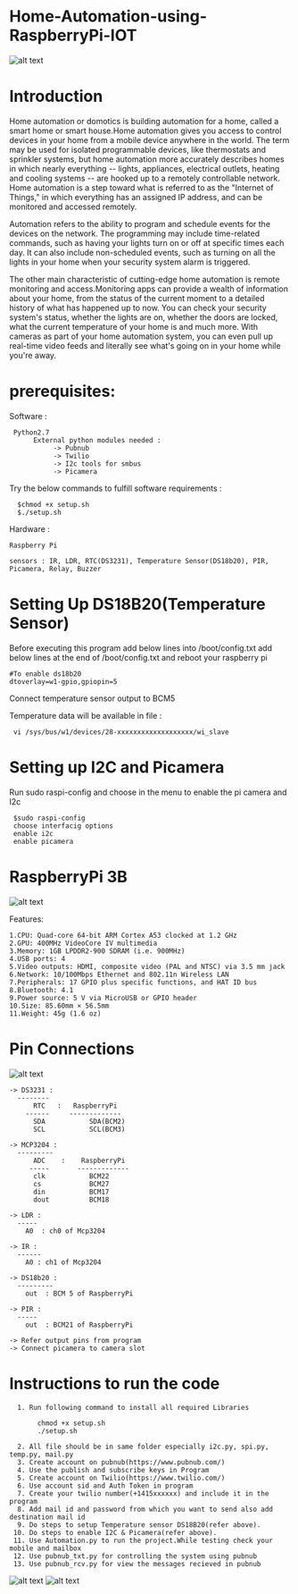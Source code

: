 # Home-Automation-using-RaspberryPi-IOT

![alt text](https://github.com/amalpoulose/Home-Automation-using-RaspberryPi-IOT/blob/master/smart-home.jpg)

# Introduction

Home automation or domotics is building automation for a home, called a smart home or smart house.Home automation gives you access to control devices in your home from a mobile device anywhere in the world. The term may be used for isolated programmable devices, like thermostats and sprinkler systems, but home automation more accurately describes homes in which nearly everything -- lights, appliances, electrical outlets, heating and cooling systems -- are hooked up to a remotely controllable network. Home automation is a step toward what is referred to as the "Internet of Things," in which everything has an assigned IP address, and can be monitored and accessed remotely.

Automation refers to the ability to program and schedule events for the devices on the network. The programming may include time-related commands, such as having your lights turn on or off at specific times each day. It can also include non-scheduled events, such as turning on all the lights in your home when your security system alarm is triggered.

The other main characteristic of cutting-edge home automation is remote monitoring and access.Monitoring apps can provide a wealth of information about your home, from the status of the current moment to a detailed history of what has happened up to now. You can check your security system's status, whether the lights are on, whether the doors are locked, what the current temperature of your home is and much more. With cameras as part of your home automation system, you can even pull up real-time video feeds and literally see what's going on in your home while you're away.

# prerequisites:

 Software :
 
     Python2.7
          External python modules needed :
               -> Pubnub
               -> Twilio
               -> I2c tools for smbus
               -> Picamera
 Try the below commands to fulfill software requirements  :
 
      $chmod +x setup.sh
      $./setup.sh

Hardware : 

    Raspberry Pi
    
    sensors : IR, LDR, RTC(DS3231), Temperature Sensor(DS18b20), PIR, Picamera, Relay, Buzzer
       
    

# Setting Up DS18B20(Temperature Sensor)

Before executing this program add below lines into /boot/config.txt
add below lines at the end of /boot/config.txt
and reboot your raspberry pi

    #To enable ds18b20	
    dtoverlay=w1-gpio,gpiopin=5
    
 Connect temperature sensor output to BCM5
 
 Temperature data will be available in file :
 
     vi /sys/bus/w1/devices/28-xxxxxxxxxxxxxxxxxxx/wi_slave

# Setting up I2C and Picamera

Run sudo raspi-config and choose in the menu to enable the pi camera and I2c

     $sudo raspi-config
     choose interfacig options
     enable i2c
     enable picamera
     
# RaspberryPi 3B 

![alt text](https://github.com/amalpoulose/Home-Automation-using-RaspberryPi-IOT/blob/master/raspberrypi.jpg)

Features:

    1.CPU: Quad-core 64-bit ARM Cortex A53 clocked at 1.2 GHz
    2.GPU: 400MHz VideoCore IV multimedia
    3.Memory: 1GB LPDDR2-900 SDRAM (i.e. 900MHz)
    4.USB ports: 4
    5.Video outputs: HDMI, composite video (PAL and NTSC) via 3.5 mm jack
    6.Network: 10/100Mbps Ethernet and 802.11n Wireless LAN
    7.Peripherals: 17 GPIO plus specific functions, and HAT ID bus
    8.Bluetooth: 4.1
    9.Power source: 5 V via MicroUSB or GPIO header 
    10.Size: 85.60mm × 56.5mm
    11.Weight: 45g (1.6 oz)
 

 # Pin Connections
 
![alt text](https://pinout.xyz/resources/raspberry-pi-pinout.png)

    -> DS3231 :
      --------
          RTC   :   RaspberryPi
        ------     -------------
          SDA           SDA(BCM2)
          SCL           SCL(BCM3)
          
    -> MCP3204 :
      ---------
          ADC    :    RaspberryPi
         -----       -------------
          clk           BCM22
          cs            BCM27
          din           BCM17
          dout          BCM18
     
    -> LDR :
      -----
        A0  : ch0 of Mcp3204
     
    -> IR :
      ------
        A0 : ch1 of Mcp3204
     
    -> DS18b20 :
      ---------  
        out  : BCM 5 of RaspberryPi
    
    -> PIR :
      -----
        out  : BCM21 of RaspberryPi
    
    -> Refer output pins from program 
    -> Connect picamera to camera slot
    
# Instructions to run the code

      1. Run following command to install all required Libraries
      
           chmod +x setup.sh
           ./setup.sh
      
      2. All file should be in same folder especially i2c.py, spi.py, temp.py, mail.py
      3. Create account on pubnub(https://www.pubnub.com/) 
      4. Use the publish and subscribe keys in Program 
      5. Create account on Twilio(https://www.twilio.com/)
      6. Use account sid and Auth Token in program 
      7. Create your twilio number(+1415xxxxxx) and include it in the program
      8. Add mail id and password from which you want to send also add destination mail id
      9. Do steps to setup Temperature sensor DS18B20(refer above).
     10. Do steps to enable I2C & Picamera(refer above). 
     11. Use Automation.py to run the project.While testing check your mobile and mailbox
     12. Use pubnub_txt.py for controlling the system using pubnub
     13. Use pubnub_rcv.py for view the messages recieved in pubnub
     
![alt text](https://github.com/amalpoulose/Home-Automation-using-RaspberryPi-IOT/blob/master/circuit-breadboard-1.jpg)
![alt text](https://github.com/amalpoulose/Home-Automation-using-RaspberryPi-IOT/blob/master/circuit-breadboard-2.jpg)
